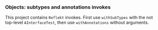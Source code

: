 ### Objects: subtypes and annotations invokes

This project contains `Reflekt` invokes. 
First use `withSubTypes` with the not top-level `AInterfaceTest`, 
then use `withAnnotations` without arguments.
